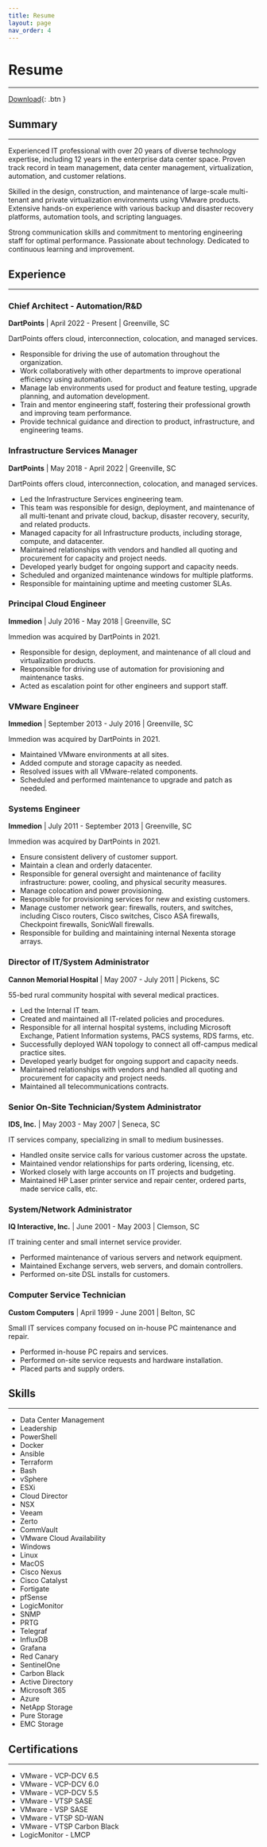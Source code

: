 ```yaml
---
title: Resume
layout: page
nav_order: 4
---
```


# Resume

---

[Download](/assets/chris-campbell-resume.pdf){: .btn }

## Summary

---

Experienced IT professional with over 20 years of diverse technology expertise, including 12 years in the enterprise data center space. Proven track record in team management, data center management, virtualization, automation, and customer relations. 

Skilled in the design, construction, and maintenance of large-scale multi-tenant and private virtualization environments using VMware products. Extensive hands-on experience with various backup and disaster recovery platforms, automation tools, and scripting languages. 

Strong communication skills and commitment to mentoring engineering staff for optimal performance. Passionate about technology. Dedicated to continuous learning and improvement.

## Experience

---

### Chief Architect - Automation/R&D
**DartPoints** | April 2022 - Present | Greenville, SC

DartPoints offers cloud, interconnection, colocation, and managed services.
 - Responsible for driving the use of automation throughout the organization.
 - Work collaboratively with other departments to improve operational efficiency using automation.
 - Manage lab environments used for product and feature testing, upgrade planning, and automation development.
 - Train and mentor engineering staff, fostering their professional growth and improving team performance.
 - Provide technical guidance and direction to product, infrastructure, and engineering teams.


### Infrastructure Services Manager
**DartPoints** | May 2018 - April 2022 | Greenville, SC

DartPoints offers cloud, interconnection, colocation, and managed services.
 - Led the Infrastructure Services engineering team.
 - This team was responsible for design, deployment, and maintenance of all multi-tenant and private cloud, backup, disaster recovery, security, and related products.
 - Managed capacity for all Infrastructure products, including storage, compute, and datacenter.
 - Maintained relationships with vendors and handled all quoting and procurement for capacity and project needs.
 - Developed yearly budget for ongoing support and capacity needs.
 - Scheduled and organized maintenance windows for multiple platforms.
 - Responsible for maintaining uptime and meeting customer SLAs.


### Principal Cloud Engineer
**Immedion** | July 2016 - May 2018 | Greenville, SC

Immedion was acquired by DartPoints in 2021.
 - Responsible for design, deployment, and maintenance of all cloud and virtualization products.
 - Responsible for driving use of automation for provisioning and maintenance tasks.
 - Acted as escalation point for other engineers and support staff.


### VMware Engineer
**Immedion** | September 2013 - July 2016 | Greenville, SC

Immedion was acquired by DartPoints in 2021.
 - Maintained VMware environments at all sites.
 - Added compute and storage capacity as needed.
 - Resolved issues with all VMware-related components.
 - Scheduled and performed maintenance to upgrade and patch as needed.


### Systems Engineer
**Immedion** | July 2011 - September 2013 | Greenville, SC

Immedion was acquired by DartPoints in 2021.
 - Ensure consistent delivery of customer support.
 - Maintain a clean and orderly datacenter.
 - Responsible for general oversight and maintenance of facility infrastructure: power, cooling, and physical security measures.
 - Manage colocation and power provisioning.
 - Responsible for provisioning services for new and existing customers.
 - Manage customer network gear: firewalls, routers, and switches, including Cisco routers, Cisco switches, Cisco ASA firewalls, Checkpoint firewalls, SonicWall firewalls.
 - Responsible for building and maintaining internal Nexenta storage arrays.


### Director of IT/System Administrator
**Cannon Memorial Hospital** | May 2007 - July 2011 | Pickens, SC

55-bed rural community hospital with several medical practices.
 - Led the Internal IT team.
 - Created and maintained all IT-related policies and procedures.
 - Responsible for all internal hospital systems, including Microsoft Exchange, Patient Information systems, PACS systems, RDS farms, etc.
 - Successfully deployed WAN topology to connect all off-campus medical practice sites.
 - Developed yearly budget for ongoing support and capacity needs.
 - Maintained relationships with vendors and handled all quoting and procurement for capacity and project needs.
 - Maintained all telecommunications contracts.


### Senior On-Site Technician/System Administrator
**IDS, Inc.** | May 2003 - May 2007 | Seneca, SC

IT services company, specializing in small to medium businesses.
 - Handled onsite service calls for various customer across the upstate.
 - Maintained vendor relationships for parts ordering, licensing, etc.
 - Worked closely with large accounts on IT projects and budgeting.
 - Maintained HP Laser printer service and repair center, ordered parts, made service calls, etc.


### System/Network Administrator
**IQ Interactive, Inc.** | June 2001 - May 2003 | Clemson, SC

IT training center and small internet service provider.
 - Performed maintenance of various servers and network equipment.
 - Maintained Exchange servers, web servers, and domain controllers.
 - Performed on-site DSL installs for customers.

### Computer Service Technician
**Custom Computers** | April 1999 - June 2001 | Belton, SC

Small IT services company focused on in-house PC maintenance and repair.
 - Performed in-house PC repairs and services.
 - Performed on-site service requests and hardware installation.
 - Placed parts and supply orders.


## Skills

---

 - Data Center Management
 - Leadership
 - PowerShell
 - Docker
 - Ansible
 - Terraform
 - Bash
 - vSphere
 - ESXi
 - Cloud Director
 - NSX
 - Veeam
 - Zerto
 - CommVault
 - VMware Cloud Availability
 - Windows
 - Linux
 - MacOS
 - Cisco Nexus
 - Cisco Catalyst
 - Fortigate
 - pfSense
 - LogicMonitor
 - SNMP
 - PRTG
 - Telegraf
 - InfluxDB
 - Grafana
 - Red Canary
 - SentinelOne
 - Carbon Black
 - Active Directory
 - Microsoft 365
 - Azure
 - NetApp Storage
 - Pure Storage
 - EMC Storage


## Certifications

---

- VMware - VCP-DCV 6.5
- VMware - VCP-DCV 6.0
- VMware - VCP-DCV 5.5
- VMware - VTSP SASE
- VMware - VSP SASE
- VMware - VTSP SD-WAN
- VMware - VTSP Carbon Black
- LogicMonitor - LMCP

